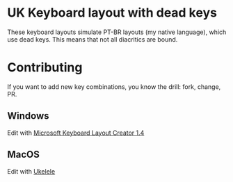 # UK Keyboard layout with dead keys

These keyboard layouts simulate PT-BR layouts (my native language), which use dead keys. This means that not all diacritics are bound. 

# Contributing

If you want to add new key combinations, you know the drill: fork, change, PR.

## Windows

Edit with [Microsoft Keyboard Layout Creator 1.4](https://www.microsoft.com/en-us/download/details.aspx?id=22339)

## MacOS

Edit with [Ukelele](http://software.sil.org/ukelele/)
